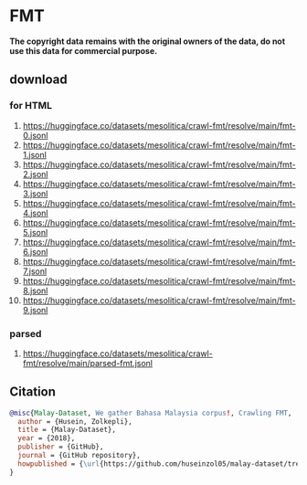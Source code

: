 # FMT

**The copyright data remains with the original owners of the data, do not use this data for commercial purpose.**

## download

### for HTML

1. https://huggingface.co/datasets/mesolitica/crawl-fmt/resolve/main/fmt-0.jsonl
2. https://huggingface.co/datasets/mesolitica/crawl-fmt/resolve/main/fmt-1.jsonl
3. https://huggingface.co/datasets/mesolitica/crawl-fmt/resolve/main/fmt-2.jsonl
4. https://huggingface.co/datasets/mesolitica/crawl-fmt/resolve/main/fmt-3.jsonl
5. https://huggingface.co/datasets/mesolitica/crawl-fmt/resolve/main/fmt-4.jsonl
6. https://huggingface.co/datasets/mesolitica/crawl-fmt/resolve/main/fmt-5.jsonl
7. https://huggingface.co/datasets/mesolitica/crawl-fmt/resolve/main/fmt-6.jsonl
8. https://huggingface.co/datasets/mesolitica/crawl-fmt/resolve/main/fmt-7.jsonl
9. https://huggingface.co/datasets/mesolitica/crawl-fmt/resolve/main/fmt-8.jsonl
10. https://huggingface.co/datasets/mesolitica/crawl-fmt/resolve/main/fmt-9.jsonl

### parsed

1. https://huggingface.co/datasets/mesolitica/crawl-fmt/resolve/main/parsed-fmt.jsonl

## Citation

```bibtex
@misc{Malay-Dataset, We gather Bahasa Malaysia corpus!, Crawling FMT,
  author = {Husein, Zolkepli},
  title = {Malay-Dataset},
  year = {2018},
  publisher = {GitHub},
  journal = {GitHub repository},
  howpublished = {\url{https://github.com/huseinzol05/malay-dataset/tree/master/crawl/FMT}}
}
```